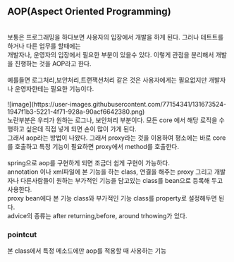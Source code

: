 ## AOP(Aspect Oriented Programming)
<br>
보통은 프로그래밍을 하다보면 사용자의 입장에서 개발을 하게 된다. 그러나 테트트를 하거나 다른 업무를 할때에는<br>
개발자나, 운영자의 입장에서 필요한 부분이 있을수 있다. 이렇게 관점을 분리해서 개발을 진행하는 것을 AOP라고 한다.<br><br>
예를들면 로그처리,보안처리,트랜잭션처리 같은 것은 사용자에게는 필요없지만 개발자나 운영자한테는 필요한 기능이다. <br><br>
![image](https://user-images.githubusercontent.com/77154341/131673524-1947f1b3-5221-4f71-928a-90acf6642380.png)
<br>
노란부분은 우리가 원하는 로그나, 보안처리 부분이다. 모든 core 에서 해당 로직을 수행하고 싶은데 직접 넣게 되면 손이 많이 가게 된다. <br>
그래서 aop라는 방법이 나왔다. 그래서 proxy라는 것을 이용하여 평소에는 바로 core를 호출하고 특정 기능이 필요하면 proxy에서 method를 호출한다.<br><br>
spring으로 aop를 구현하게 되면 조금더 쉽게 구현이 가능하다.<br>
annotation 이나 xml파일에 본 기능을 하는 class, 연결을 해주는 proxy 그리고 개발자나 다른사람들이 원하는 부가적인 기능을 담고있는 class를 bean으로 등록해 두고 사용한다. <br>
proxy bean에다 본 기능 class와 부가적인 기능 class를 property로 설정해두면 된다. <br>
advice의 종류는 after returning,before, around trhowing가 있다. <br>

### pointcut
본 class에서 특정 메소드에만 aop를 적용할 때 사용하는 기능
